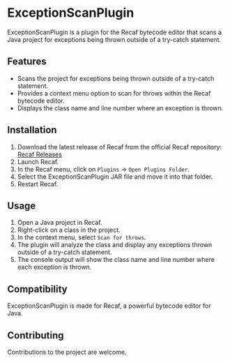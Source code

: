 # ExceptionScanPlugin

ExceptionScanPlugin is a plugin for the Recaf bytecode editor that scans a Java project for exceptions being thrown outside of a try-catch statement.

## Features

- Scans the project for exceptions being thrown outside of a try-catch statement.
- Provides a context menu option to scan for throws within the Recaf bytecode editor.
- Displays the class name and line number where an exception is thrown.

## Installation

1. Download the latest release of Recaf from the official Recaf repository: [Recaf Releases](https://github.com/Col-E/Recaf/releases)
2. Launch Recaf.
3. In the Recaf menu, click on `Plugins` -> `Open Plugins Folder`.
4. Select the ExceptionScanPlugin JAR file and move it into that folder.
5. Restart Recaf.

## Usage

1. Open a Java project in Recaf.
2. Right-click on a class in the project.
3. In the context menu, select `Scan for throws`.
4. The plugin will analyze the class and display any exceptions thrown outside of a try-catch statement.
5. The console output will show the class name and line number where each exception is thrown.

## Compatibility

ExceptionScanPlugin is made for Recaf, a powerful bytecode editor for Java.

## Contributing

Contributions to the  project are welcome. 
